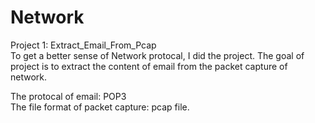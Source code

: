 # Network

Project 1: Extract_Email_From_Pcap<br>
To get a better sense of Network protocal, I did the project.
The goal of project is to extract the content of email from the packet capture of network.

The protocal of email: POP3<br>
The file format of packet capture: pcap file.
